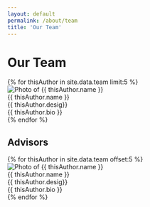 ```yaml
---
layout: default
permalink: /about/team
title: 'Our Team'
---
```


# Our Team

<div class="ui hidden divider"></div>
<div class="ui hidden divider"></div>
<div class="ui four stackable cards">
  {% for thisAuthor in site.data.team limit:5 %}
    <div class="basic card">
      <img src="{{ thisAuthor.pic }}" class="ui centered medium image" alt="Photo of {{ thisAuthor.name }}">
      <div class="content">
        <div class="header">{{ thisAuthor.name }}</div>
        <div class="meta">
          <span class="date">{{ thisAuthor.desig}}</span>
        </div>
        <div class="description">
          {{ thisAuthor.bio }}
        </div>
      </div>
    </div>
  {% endfor %}
</div>
<h2 class="ui header">Advisors</h2>
<div class="ui four stackable cards">
  {% for thisAuthor in site.data.team offset:5 %}
    <div class="basic card">
      <img src="{{ thisAuthor.pic }}" alt="Photo of {{ thisAuthor.name }}">
      <div class="content">
        <div class="header">{{ thisAuthor.name }}</div>
        <div class="meta">
          <span class="date">{{ thisAuthor.desig}}</span>
        </div>
        <div class="description">
          {{ thisAuthor.bio }}
        </div>
      </div>
    </div>
  {% endfor %}
</div>

